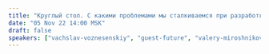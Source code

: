 ```yaml
---
title: "Круглый стол. С какими проблемами мы сталкиваемся при разработке и формировании образа будущего (ч.1)"
date: "05 Nov 22 14:00 MSK"
draft: false
speakers: ["vachslav-voznesenskiy", "guest-future", "valery-miroshnikov", "oleg-pokrovskiy", "eduard-rahmatullin", "aleksei-c"]
---
```

